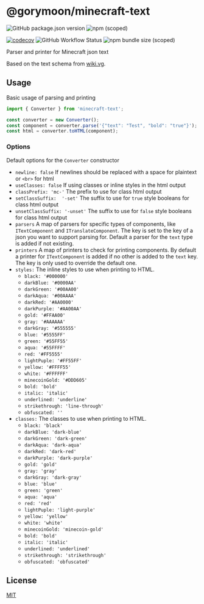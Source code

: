 # @gorymoon/minecraft-text

![GitHub package.json version](https://img.shields.io/github/package-json/v/gorymoon/minecraft-text?label=github%20version) ![npm (scoped)](https://img.shields.io/npm/v/@gorymoon/minecraft-text)

[![codecov](https://codecov.io/gh/GoryMoon/minecraft-text/branch/main/graph/badge.svg)](https://codecov.io/gh/GoryMoon/minecraft-text) ![GitHub Workflow Status](https://img.shields.io/github/workflow/status/GoryMoon/minecraft-text/Continuous%20Delivery?logo=github-actions&logoColor=ffffff) ![npm bundle size (scoped)](https://img.shields.io/bundlephobia/minzip/@gorymoon/minecraft-text)

Parser and printer for Minecraft json text

Based on the text schema from [wiki.vg][1].

## Usage

Basic usage of parsing and printing

```js
import { Converter } from 'minecraft-text';

const converter = new Converter();
const component = converter.parse('{"text": "Test", "bold": "true"}');
const html = converter.toHTML(component);
```

### Options

Default options for the `Converter` constructor

- `newline: false` If newlines should be replaced with a space for plaintext or `<br>` for html
- `useClasses: false` If using classes or inline styles in the html output
- `classPrefix: 'mc-'` The prefix to use for class html output
- `setClassSuffix:  '-set'` The suffix to use for `true` style booleans for class html output
- `unsetClassSuffix: '-unset'` The suffix to use for `false` style booleans for class html output
- `parsers` A map of parsers for specific types of components, like `ITextComponent` and `ITranslateComponent`. The key is set to the key of a json you want to support parsing for. Default a parser for the `text` type is added if not existing.
- `printers` A map of printers to check for printing components. By default a printer for `ITextComponent` is added if no other is added to the `text` key. The key is only used to override the default one.
- `styles:` The inline styles to use when printing to HTML.
  - `black: '#000000'`
  - `darkBlue: '#0000AA'`
  - `darkGreen: '#00AA00'`
  - `darkAqua: '#00AAAA'`
  - `darkRed: '#AA0000'`
  - `darkPurple: '#AA00AA'`
  - `gold: '#FFAA00'`
  - `gray: '#AAAAAA'`
  - `darkGray: '#555555'`
  - `blue: '#5555FF'`
  - `green: '#55FF55'`
  - `aqua: '#55FFFF'`
  - `red: '#FF5555'`
  - `lightPuple: '#FF55FF'`
  - `yellow: '#FFFF55'`
  - `white: '#FFFFFF'`
  - `minecoinGold: '#DDD605'`
  - `bold: 'bold'`
  - `italic: 'italic'`
  - `underlined: 'underline'`
  - `strikethrough: 'line-through'`
  - `obfuscated: ''`
- `classes:` The classes to use when printing to HTML.
  - `black: 'black'`
  - `darkBlue: 'dark-blue'`
  - `darkGreen: 'dark-green'`
  - `darkAqua: 'dark-aqua'`
  - `darkRed: 'dark-red'`
  - `darkPurple: 'dark-purple'`
  - `gold: 'gold'`
  - `gray: 'gray'`
  - `darkGray: 'dark-gray'`
  - `blue: 'blue'`
  - `green: 'green'`
  - `aqua: 'aqua'`
  - `red: 'red'`
  - `lightPuple: 'light-purple'`
  - `yellow: 'yellow'`
  - `white: 'white'`
  - `minecoinGold: 'minecoin-gold'`
  - `bold: 'bold'`
  - `italic: 'italic'`
  - `underlined: 'underlined'`
  - `strikethrough: 'strikethrough'`
  - `obfuscated: 'obfuscated'`

## License

[MIT][2]

[1]: https://wiki.vg/Chat#Schema
[2]: https://choosealicense.com/licenses/mit/